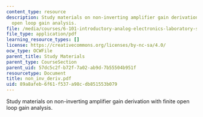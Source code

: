 ```yaml
---
content_type: resource
description: Study materials on non-inverting amplifier gain derivation with finite
  open loop gain analysis.
file: /media/courses/6-101-introductory-analog-electronics-laboratory-spring-2007/89a8afeb6f61f537a98cdb851553b079_non_inv_deriv.pdf
file_type: application/pdf
learning_resource_types: []
license: https://creativecommons.org/licenses/by-nc-sa/4.0/
ocw_type: OCWFile
parent_title: Study Materials
parent_type: CourseSection
parent_uid: 57dc5c2f-b72f-7a02-ab9d-7b55504b951f
resourcetype: Document
title: non_inv_deriv.pdf
uid: 89a8afeb-6f61-f537-a98c-db851553b079
---
```

Study materials on non-inverting amplifier gain derivation with finite open loop gain analysis.